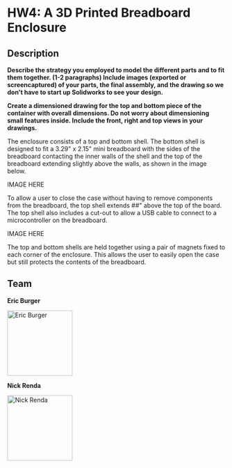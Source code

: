 # HW4: A 3D Printed Breadboard Enclosure 

## Description

**Describe the strategy you employed to model the different parts and to fit them together. (1-2 paragraphs) Include images (exported or screencaptured) of your parts, the final assembly, and the drawing so we don't have to start up Solidworks to see your design.**

**Create a dimensioned drawing for the top and bottom piece of the container with overall dimensions. Do not worry about dimensioning small features inside. Include the front, right and top views in your drawings.**


The enclosure consists of a top and bottom shell. The bottom shell is designed to fit a 3.29" x 2.15" mini breadboard with the sides of the breadboard contacting the inner walls of the shell and the top of the breadboard extending slightly above the walls, as shown in the image below.

IMAGE HERE

To allow a user to close the case without having to remove components from the breadboard, the top shell extends ##" above the top of the board. The top shell also includes a cut-out to allow a USB cable to connect to a microcontroller on the breadboard.

IMAGE HERE

The top and bottom shells are held together using a pair of magnets fixed to each corner of the enclosure. This allows the user to easily open the case but still protects the contents of the breadboard.

## Team

**Eric Burger**

<img src="https://avatars1.githubusercontent.com/u/15918506?v=3&s=400" alt="Eric Burger" width="150" height="150"/>

**Nick Renda**

<img src="https://avatars2.githubusercontent.com/u/19145350?v=3&s=466" alt="Nick Renda" width="150" height="150"/>